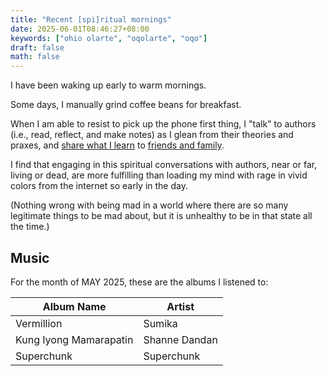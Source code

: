 ```yaml
---
title: "Recent [spi]ritual mornings"
date: 2025-06-01T08:46:27+08:00
keywords: ["ohio olarte", "oqolarte", "oqo"]
draft: false
math: false
---
```


I have been waking up early to warm mornings.

Some days, I manually grind coffee beans for breakfast.

When I am able to resist to pick up
the phone first thing, I "talk" to authors (i.e., read,
reflect, and make notes) as I glean from their theories and
praxes, and [share what I learn](/wiki) to [friends and family](/friendship).

I find that engaging in this spiritual conversations with authors, near
or far, living or dead, are more fulfilling than loading my mind with
rage in vivid colors from the internet so early in the day.

(Nothing wrong with being mad in a world where there are so many legitimate
things to be mad about, but it is unhealthy to be in that state all the
time.)

## Music

For the month of MAY 2025, these are the albums I listened to:

| Album Name             | Artist        |
|------------------------|---------------|
| Vermillion             | Sumika        |
| Kung Iyong Mamarapatin | Shanne Dandan |
| Superchunk             | Superchunk    |
